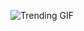 ![Trending GIF](https://media2.giphy.com/media/v1.Y2lkPThiYjIxNzcyZnJzbHlhNTQzZzBsMHdmdzA4ODUxd3ZocGJocmo2YjR3aDN4YjRxeiZlcD12MV9naWZzX3NlYXJjaCZjdD1n/2jMtpIi8mhE8ctiMtK/giphy.gif)
